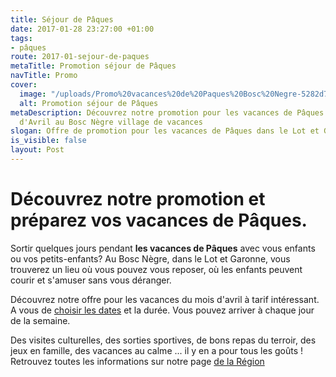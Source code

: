 ```yaml
---
title: Séjour de Pâques
date: 2017-01-28 23:27:00 +01:00
tags:
- pâques
route: 2017-01-sejour-de-paques
metaTitle: Promotion séjour de Pâques
navTitle: Promo
cover:
  image: "/uploads/Promo%20vacances%20de%20Paques%20Bosc%20Negre-5282d7.png"
  alt: Promotion séjour de Pâques
metaDescription: Découvrez notre promotion pour les vacances de Pâques tous le mois
  d'Avril au Bosc Nègre village de vacances
slogan: Offre de promotion pour les vacances de Pâques dans le Lot et Garonne
is_visible: false
layout: Post
---
```


# Découvrez notre promotion et préparez vos vacances de Pâques.

Sortir quelques jours pendant **les vacances de Pâques** avec vous enfants ou vos petits-enfants? 
Au Bosc Nègre, dans le Lot et Garonne, vous trouverez un lieu où vous pouvez vous reposer, où les enfants peuvent courir et s'amuser sans vous déranger. 

Découvrez notre offre pour les vacances du mois d'avril à tarif intéressant. A vous de [choisir les dates](https://premium.secureholiday.net/fr/14230/result?arrivalDate=01/04/2017&departureDate=08/04/2017&productType=L) et la durée. Vous pouvez arriver à chaque jour de la semaine. 

Des visites culturelles, des sorties sportives, de bons repas du terroir, des jeux en famille, des vacances au calme ... il y en a pour tous les goûts ! Retrouvez toutes les informations sur notre page [de la Région](/region/) 

